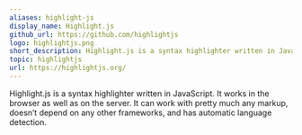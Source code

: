```yaml
---
aliases: highlight-js
display_name: Highlight.js
github_url: https://github.com/highlightjs
logo: highlightjs.png
short_description: Highlight.js is a syntax highlighter written in JavaScript.
topic: highlightjs
url: https://highlightjs.org/
---
```

Highlight.js is a syntax highlighter written in JavaScript. It works in the browser as well as on the server. It can work with pretty much any markup, doesn’t depend on any other frameworks, and has automatic language detection.